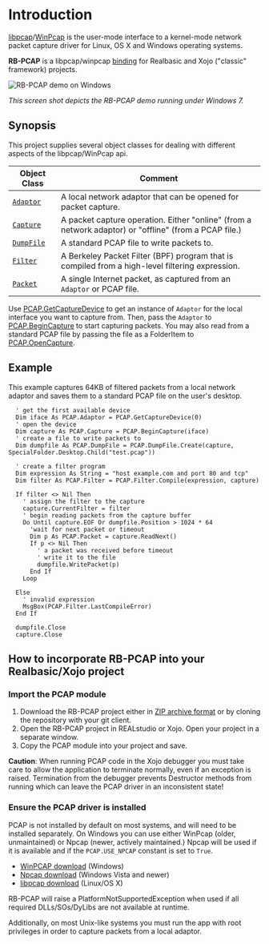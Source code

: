 # Introduction
[libpcap](http://www.tcpdump.org/)/[WinPcap](https://www.winpcap.org/) is the user-mode interface to a kernel-mode network packet capture driver for Linux, OS X and Windows operating systems. 

**RB-PCAP** is a libpcap/winpcap [binding](http://en.wikipedia.org/wiki/Language_binding) for Realbasic and Xojo ("classic" framework) projects. 

![RB-PCAP demo on Windows](http://i.imgur.com/pdbKqtK.png)

_This screen shot depicts the RB-PCAP demo running under Windows 7._

## Synopsis
This project supplies several object classes for dealing with different aspects of the libpcap/WinPcap api.

|Object Class|Comment|
|------------|-------|
|[`Adaptor`](https://github.com/charonn0/RB-PCAP/wiki/PCAP.Adaptor)|A local network adaptor that can be opened for packet capture.| 
|[`Capture`](https://github.com/charonn0/RB-PCAP/wiki/PCAP.Capture)|A packet capture operation. Either "online" (from a network adaptor) or "offline" (from a PCAP file.)|
|[`DumpFile`](https://github.com/charonn0/RB-PCAP/wiki/PCAP.DumpFile)|A standard PCAP file to write packets to.|
|[`Filter`](https://github.com/charonn0/RB-PCAP/wiki/PCAP.Filter)|A Berkeley Packet Filter (BPF) program that is compiled from a high-level filtering expression.|
|[`Packet`](https://github.com/charonn0/RB-PCAP/wiki/PCAP.Packet)|A single Internet packet, as captured from an `Adaptor` or PCAP file.|

Use [PCAP.GetCaptureDevice](https://github.com/charonn0/RB-PCAP/wiki/PCAP.GetCaptureDevice) to get an instance of `Adaptor` for the local interface you want to capture from. Then, pass the `Adaptor` to [PCAP.BeginCapture](https://github.com/charonn0/RB-PCAP/wiki/PCAP.BeginCapture) to start capturing packets. You may also read from a standard PCAP file by passing the file as a FolderItem to [PCAP.OpenCapture](https://github.com/charonn0/RB-PCAP/wiki/PCAP.OpenCapture).

## Example
This example captures 64KB of filtered packets from a local network adaptor and saves them to a standard PCAP file on the user's desktop.

```realbasic
  ' get the first available device
  Dim iface As PCAP.Adaptor = PCAP.GetCaptureDevice(0)
  ' open the device
  Dim capture As PCAP.Capture = PCAP.BeginCapture(iface)
  ' create a file to write packets to
  Dim dumpfile As PCAP.DumpFile = PCAP.DumpFile.Create(capture, SpecialFolder.Desktop.Child("test.pcap"))
  
  ' create a filter program
  Dim expression As String = "host example.com and port 80 and tcp"
  Dim filter As PCAP.Filter = PCAP.Filter.Compile(expression, capture)
  
  If filter <> Nil Then
    ' assign the filter to the capture
    capture.CurrentFilter = filter
    ' begin reading packets from the capture buffer
    Do Until capture.EOF Or dumpfile.Position > 1024 * 64
      'wait for next packet or timeout
      Dim p As PCAP.Packet = capture.ReadNext()
      If p <> Nil Then
        ' a packet was received before timeout
        ' write it to the file
        dumpfile.WritePacket(p)
      End If
    Loop
    
  Else
    ' invalid expression
    MsgBox(PCAP.Filter.LastCompileError)
  End If
  
  dumpfile.Close
  capture.Close
```

## How to incorporate RB-PCAP into your Realbasic/Xojo project
### Import the PCAP module
1. Download the RB-PCAP project either in [ZIP archive format](https://github.com/charonn0/RB-PCAP/archive/master.zip) or by cloning the repository with your git client.
2. Open the RB-PCAP project in REALstudio or Xojo. Open your project in a separate window.
3. Copy the PCAP module into your project and save.

**Caution**: When running PCAP code in the Xojo debugger you must take care to allow the application to terminate normally, even if an exception is raised. Termination from the debugger prevents Destructor methods from running which can leave the PCAP driver in an inconsistent state!

### Ensure the PCAP driver is installed
PCAP is not installed by default on most systems, and will need to be installed separately. On Windows you can use either WinPcap (older, unmaintained) or Npcap (newer, actively maintained.) Npcap will be used if it is available and if the `PCAP.USE_NPCAP` constant is set to `True`.

* [WinPCAP download](https://www.winpcap.org/install/default.htm) (Windows)
* [Npcap download](https://nmap.org/npcap/) (Windows Vista and newer)
* [libpcap download](http://www.tcpdump.org/#latest-releases) (Linux/OS X)

RB-PCAP will raise a PlatformNotSupportedException when used if all required DLLs/SOs/DyLibs are not available at runtime. 

Additionally, on most Unix-like systems you must run the app with root privileges in order to capture packets from a local adaptor.
